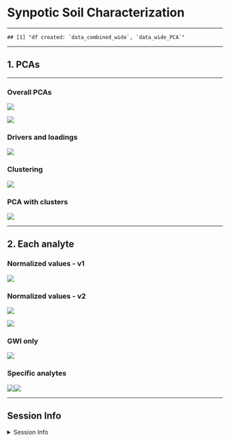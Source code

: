 Synpotic Soil Characterization
================

------------------------------------------------------------------------

    ## [1] "df created: `data_combined_wide`, `data_wide_PCA`"

------------------------------------------------------------------------

## 1. PCAs

------------------------------------------------------------------------

### Overall PCAs

![](manuscript_figures_files/figure-gfm/pca_gg-1.png)<!-- -->

![](manuscript_figures_files/figure-gfm/pca_gg_regions-1.png)<!-- -->

### Drivers and loadings

![](manuscript_figures_files/figure-gfm/pc_gg-1.png)<!-- -->

### Clustering

![](manuscript_figures_files/figure-gfm/cluster_gg-1.png)<!-- -->

### PCA with clusters

![](manuscript_figures_files/figure-gfm/cluster_pca-1.png)<!-- -->

------------------------------------------------------------------------

## 2. Each analyte

### Normalized values - v1

![](manuscript_figures_files/figure-gfm/scaled_gg1-1.png)<!-- -->

### Normalized values - v2

![](manuscript_figures_files/figure-gfm/scaled_gg2-1.png)<!-- -->

![](manuscript_figures_files/figure-gfm/scaled_gg2_split-1.png)<!-- -->

### GWI only

![](manuscript_figures_files/figure-gfm/scaled_gg2_gwi-1.png)<!-- -->

### Specific analytes

![](manuscript_figures_files/figure-gfm/analytes-1.png)<!-- -->![](manuscript_figures_files/figure-gfm/analytes-2.png)<!-- -->

------------------------------------------------------------------------

## Session Info

<details>
<summary>
Session Info
</summary>

Date run: 2024-07-29

    ## R version 4.2.1 (2022-06-23)
    ## Platform: x86_64-apple-darwin17.0 (64-bit)
    ## Running under: macOS Big Sur ... 10.16
    ## 
    ## Matrix products: default
    ## BLAS:   /Library/Frameworks/R.framework/Versions/4.2/Resources/lib/libRblas.0.dylib
    ## LAPACK: /Library/Frameworks/R.framework/Versions/4.2/Resources/lib/libRlapack.dylib
    ## 
    ## locale:
    ## [1] en_US.UTF-8/en_US.UTF-8/en_US.UTF-8/C/en_US.UTF-8/en_US.UTF-8
    ## 
    ## attached base packages:
    ## [1] stats     graphics  grDevices utils     datasets  methods   base     
    ## 
    ## other attached packages:
    ##  [1] ggConvexHull_0.1.0  factoextra_1.0.7    cluster_2.1.3      
    ##  [4] ggbiplot_0.55       googlesheets4_1.0.1 soilpalettes_0.1.0 
    ##  [7] PNWColors_0.1.0     magrittr_2.0.3      lubridate_1.9.2    
    ## [10] forcats_1.0.0       stringr_1.5.0       dplyr_1.1.0        
    ## [13] purrr_1.0.1         readr_2.1.4         tidyr_1.3.0        
    ## [16] tibble_3.1.8        ggplot2_3.4.3       tidyverse_2.0.0    
    ## 
    ## loaded via a namespace (and not attached):
    ##  [1] ggrepel_0.9.3     Rcpp_1.0.11       ps_1.7.1          digest_0.6.29    
    ##  [5] utf8_1.2.2        R6_2.5.1          cellranger_1.1.0  plyr_1.8.7       
    ##  [9] backports_1.4.1   evaluate_0.16     highr_0.9         pillar_1.8.1     
    ## [13] rlang_1.1.1       rstudioapi_0.14   data.table_1.14.4 car_3.1-0        
    ## [17] callr_3.7.2       rmarkdown_2.21    labeling_0.4.2    googledrive_2.0.0
    ## [21] igraph_1.5.1      munsell_0.5.0     broom_1.0.3       compiler_4.2.1   
    ## [25] xfun_0.42         pkgconfig_2.0.3   htmltools_0.5.7   tidyselect_1.2.0 
    ## [29] codetools_0.2-18  fansi_1.0.3       tzdb_0.3.0        withr_2.5.0      
    ## [33] ggpubr_0.6.0      grid_4.2.1        gtable_0.3.0      lifecycle_1.0.3  
    ## [37] scales_1.2.1      carData_3.0-5     cli_3.6.0         stringi_1.7.8    
    ## [41] farver_2.1.1      ggsignif_0.6.4    fs_1.5.2          ellipsis_0.3.2   
    ## [45] targets_0.14.0    generics_0.1.3    vctrs_0.5.2       cowplot_1.1.1    
    ## [49] tools_4.2.1       glue_1.6.2        hms_1.1.2         abind_1.4-5      
    ## [53] processx_3.7.0    fastmap_1.1.0     yaml_2.3.5        timechange_0.2.0 
    ## [57] colorspace_2.0-3  gargle_1.2.0      base64url_1.4     rstatix_0.7.2    
    ## [61] knitr_1.42

</details>
